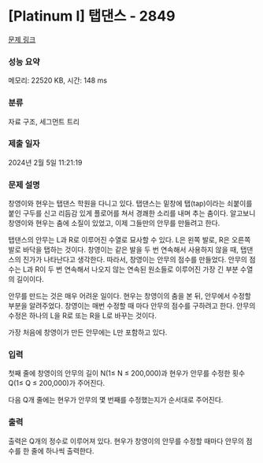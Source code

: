 # [Platinum I] 탭댄스 - 2849 

[문제 링크](https://www.acmicpc.net/problem/2849) 

### 성능 요약

메모리: 22520 KB, 시간: 148 ms

### 분류

자료 구조, 세그먼트 트리

### 제출 일자

2024년 2월 5일 11:21:19

### 문제 설명

<p>창영이와 현우는 탭댄스 학원을 다니고 있다. 탭댄스는 밑창에 탭(tap)이라는 쇠붙이를 붙인 구두를 신고 리듬감 있게 플로어를 쳐서 경쾌한 소리를 내며 추는 춤이다. 알고보니 창영이와 현우는 춤에 소질이 있었고, 이제 그들만의 안무를 만들려고 한다.</p>

<p>탭댄스의 안무는 L과 R로 이루어진 수열로 묘사할 수 있다. L은 왼쪽 발로, R은 오른쪽 발로 바닥을 탭하는 것이다. 창영이는 같은 발을 두 번 연속해서 사용하지 않을 때, 탭댄스의 진가가 나타난다고 생각한다. 따라서, 창영이는 안무의 점수를 만들었다. 안무의 점수는 L과 R이 두 번 연속해서 나오지 않는 연속된 원소들로 이루어진 가장 긴 부분 수열의 길이이다.</p>

<p>안무를 만드는 것은 매우 어려운 일이다. 현우는 창영이의 춤을 본 뒤, 안무에서 수정할 부분을 알려주었다. 창영이는 매번 수정할 때 마다 안무의 점수를 구하려고 한다. 안무의 수정은 하나의 L을 R로 또는 R을 L로 바꾸는 것이다.</p>

<p>가장 처음에 창영이가 만든 안무에는 L만 포함하고 있다.</p>

### 입력 

 <p>첫째 줄에 창영이의 안무의 길이 N(1≤ N ≤ 200,000)과 현우가 안무를 수정한 횟수 Q(1≤ Q ≤ 200,000)가 주어진다.</p>

<p>다음 Q개 줄에는 현우가 안무의 몇 번째를 수정했는지가 순서대로 주어진다.</p>

### 출력 

 <p>출력은 Q개의 정수로 이루어져 있다. 현우가 창영이의 안무를 수정할 때마다 안무의 점수를 한 줄에 하나씩 출력한다.</p>

